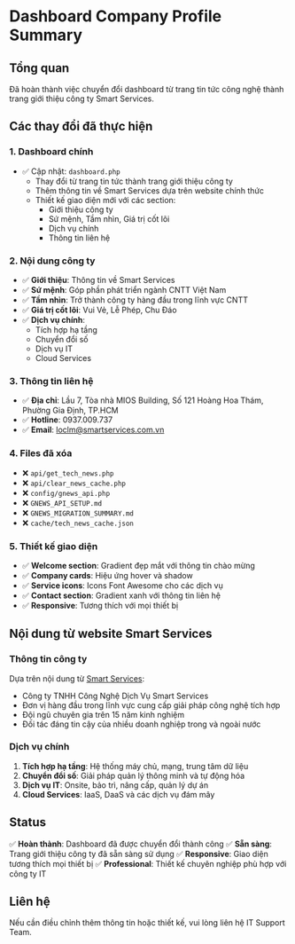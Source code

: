 # Dashboard Company Profile Summary

## Tổng quan
Đã hoàn thành việc chuyển đổi dashboard từ trang tin tức công nghệ thành trang giới thiệu công ty Smart Services.

## Các thay đổi đã thực hiện

### 1. **Dashboard chính**
- ✅ Cập nhật: `dashboard.php`
  - Thay đổi từ trang tin tức thành trang giới thiệu công ty
  - Thêm thông tin về Smart Services dựa trên website chính thức
  - Thiết kế giao diện mới với các section:
    - Giới thiệu công ty
    - Sứ mệnh, Tầm nhìn, Giá trị cốt lõi
    - Dịch vụ chính
    - Thông tin liên hệ

### 2. **Nội dung công ty**
- ✅ **Giới thiệu**: Thông tin về Smart Services
- ✅ **Sứ mệnh**: Góp phần phát triển ngành CNTT Việt Nam
- ✅ **Tầm nhìn**: Trở thành công ty hàng đầu trong lĩnh vực CNTT
- ✅ **Giá trị cốt lõi**: Vui Vẻ, Lễ Phép, Chu Đáo
- ✅ **Dịch vụ chính**:
  - Tích hợp hạ tầng
  - Chuyển đổi số
  - Dịch vụ IT
  - Cloud Services

### 3. **Thông tin liên hệ**
- ✅ **Địa chỉ**: Lầu 7, Tòa nhà MIOS Building, Số 121 Hoàng Hoa Thám, Phường Gia Định, TP.HCM
- ✅ **Hotline**: 0937.009.737
- ✅ **Email**: loclm@smartservices.com.vn

### 4. **Files đã xóa**
- ❌ `api/get_tech_news.php`
- ❌ `api/clear_news_cache.php`
- ❌ `config/gnews_api.php`
- ❌ `GNEWS_API_SETUP.md`
- ❌ `GNEWS_MIGRATION_SUMMARY.md`
- ❌ `cache/tech_news_cache.json`

### 5. **Thiết kế giao diện**
- ✅ **Welcome section**: Gradient đẹp mắt với thông tin chào mừng
- ✅ **Company cards**: Hiệu ứng hover và shadow
- ✅ **Service icons**: Icons Font Awesome cho các dịch vụ
- ✅ **Contact section**: Gradient xanh với thông tin liên hệ
- ✅ **Responsive**: Tương thích với mọi thiết bị

## Nội dung từ website Smart Services

### Thông tin công ty
Dựa trên nội dung từ [Smart Services](https://smartservices.com.vn/):
- Công ty TNHH Công Nghệ Dịch Vụ Smart Services
- Đơn vị hàng đầu trong lĩnh vực cung cấp giải pháp công nghệ tích hợp
- Đội ngũ chuyên gia trên 15 năm kinh nghiệm
- Đối tác đáng tin cậy của nhiều doanh nghiệp trong và ngoài nước

### Dịch vụ chính
1. **Tích hợp hạ tầng**: Hệ thống máy chủ, mạng, trung tâm dữ liệu
2. **Chuyển đổi số**: Giải pháp quản lý thông minh và tự động hóa
3. **Dịch vụ IT**: Onsite, bảo trì, nâng cấp, quản lý dự án
4. **Cloud Services**: IaaS, DaaS và các dịch vụ đám mây

## Status
✅ **Hoàn thành**: Dashboard đã được chuyển đổi thành công
✅ **Sẵn sàng**: Trang giới thiệu công ty đã sẵn sàng sử dụng
✅ **Responsive**: Giao diện tương thích mọi thiết bị
✅ **Professional**: Thiết kế chuyên nghiệp phù hợp với công ty IT

## Liên hệ
Nếu cần điều chỉnh thêm thông tin hoặc thiết kế, vui lòng liên hệ IT Support Team. 